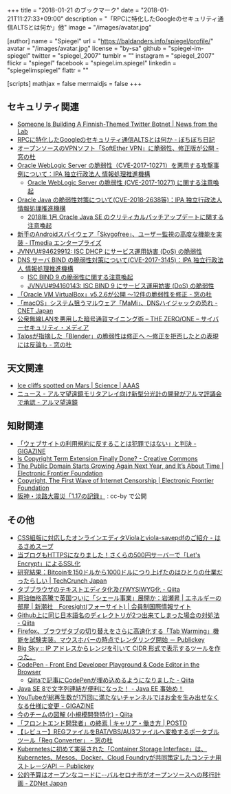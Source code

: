 +++
title = "2018-01-21 のブックマーク"
date =  "2018-01-21T11:27:33+09:00"
description = "「RPCに特化したGoogleのセキュリティ通信ALTSとは何か」他"
image = "/images/avatar.jpg"

[author]
name      = "Spiegel"
url       = "https://baldanders.info/spiegel/profile/"
avatar    = "/images/avatar.jpg"
license   = "by-sa"
github    = "spiegel-im-spiegel"
twitter   = "spiegel_2007"
tumblr    = ""
instagram = "spiegel_2007"
flickr    = "spiegel"
facebook  = "spiegel.im.spiegel"
linkedin  = "spiegelimspiegel"
flattr    = ""

[scripts]
  mathjax = false
  mermaidjs = false
+++

## セキュリティ関連

- [Someone Is Building A Finnish-Themed Twitter Botnet | News from the Lab](https://labsblog.f-secure.com/2018/01/11/someone-is-building-a-finnish-themed-twitter-botnet/)
- [RPCに特化したGoogleのセキュリティ通信ALTSとは何か - ぼちぼち日記](http://jovi0608.hatenablog.com/entry/2018/01/16/085647)
- [オープンソースのVPNソフト「SoftEther VPN」に脆弱性、修正版が公開 - 窓の杜](https://forest.watch.impress.co.jp/docs/news/1101444.html)
- [Oracle WebLogic Server の脆弱性（CVE-2017-10271）を悪用する攻撃事例について：IPA 独立行政法人 情報処理推進機構](https://www.ipa.go.jp/security/ciadr/vul/20180115_WebLogicServer.html)
    - [Oracle WebLogic Server の脆弱性 (CVE-2017-10271) に関する注意喚起](http://www.jpcert.or.jp/at/2018/at180004.html)
- [Oracle Java の脆弱性対策について(CVE-2018-2638等)：IPA 独立行政法人 情報処理推進機構](https://www.ipa.go.jp/security/ciadr/vul/20180117-jre.html)
    - [2018年 1月 Oracle Java SE のクリティカルパッチアップデートに関する注意喚起](http://www.jpcert.or.jp/at/2018/at180003.html)
- [新手のAndroidスパイウェア「Skygofree」、ユーザー監視の高度な機能を実装 - ITmedia エンタープライズ](http://www.itmedia.co.jp/enterprise/articles/1801/17/news054.html)
- [JVNVU#94629912: ISC DHCP にサービス運用妨害 (DoS) の脆弱性](http://jvn.jp/vu/JVNVU94629912/)
- [DNS サーバ BIND の脆弱性対策について(CVE-2017-3145)：IPA 独立行政法人 情報処理推進機構](https://www.ipa.go.jp/security/ciadr/vul/20180118-bind.html)
    - [ISC BIND 9 の脆弱性に関する注意喚起](https://www.jpcert.or.jp/at/2018/at180005.html)
    - [JVNVU#94160143: ISC BIND 9 にサービス運用妨害 (DoS) の脆弱性](http://jvn.jp/vu/JVNVU94160143/)
- [「Oracle VM VirtualBox」v5.2.6が公開 ～12件の脆弱性を修正 - 窓の杜](https://forest.watch.impress.co.jp/docs/news/1101804.html)
- [「macOS」システム狙うマルウェア「MaMi」、DNSハイジャックの恐れ - CNET Japan](https://japan.cnet.com/article/35113195/)
- [公衆無線LANを悪用した暗号通貨マイニング術 – THE ZERO/ONE – サイバーセキュリティ・メディア](https://the01.jp/p0006398/)
- [Talosが指摘した「Blender」の脆弱性は修正へ ～修正を拒否したとの表現には反論も - 窓の杜](https://forest.watch.impress.co.jp/docs/news/1102095.html)

## 天文関連

- [Ice cliffs spotted on Mars | Science | AAAS](http://www.sciencemag.org/news/2018/01/ice-cliffs-spotted-mars)
- [ニュース - アルマ望遠鏡モリタアレイ向け新型分光計の開発がアルマ評議会で承認 - アルマ望遠鏡](https://alma-telescope.jp/news/new-spectrometer-201801)

## 知財関連

- [「ウェブサイトの利用規約に反することは犯罪ではない」と判決 - GIGAZINE](http://gigazine.net/news/20180112-violating-website-terms-not-crime/)
- [Is Copyright Term Extension Finally Done? - Creative Commons](https://creativecommons.org/2018/01/15/copyright-term-extension-finally-done/)
- [The Public Domain Starts Growing Again Next Year, and It’s About Time | Electronic Frontier Foundation](https://www.eff.org/deeplinks/2018/01/public-domain-starts-growing-again-next-year-and-its-about-timethe-public-domain)
- [Copyright, The First Wave of Internet Censorship | Electronic Frontier Foundation](https://www.eff.org/deeplinks/2018/01/copyright-first-wave-internet-censorship)
- [阪神・淡路大震災「1.17の記録」](http://www.kobe117shinsai.jp/) : cc-by で公開

## その他

- [CSS組版に対応したオンラインエディタViolaとviola-savepdfのご紹介 - はるさめスープ](http://spring-raining.hatenablog.com/entry/2018/01/13/173836)
- [当ブログもHTTPSになりました！さくらの500円サーバーで「Let's Encrypt」によるSSL化](https://chalow.net/2018-01-14-1.html)
- [研究結果：Bitcoinを150ドルから1000ドルにつり上げたのはひとりの仕業だったらしい  |  TechCrunch Japan](http://jp.techcrunch.com/2018/01/16/2018-01-15-researchers-finds-that-one-person-likely-drove-bitcoin-from-150-to-1000/)
- [タブブラウザのテキストエディタ化及びWYSIWYG化 - Qiita](https://qiita.com/q_ip/items/5d368c6c3a767803b2a3)
- [原油価格高騰で英国ついに「シェール事業」展開か：岩瀬昇 | エネルギーの部屋 | 新潮社　Foresight(フォーサイト) | 会員制国際情報サイト](http://www.fsight.jp/articles/-/43217)
- [Github上に同じ日本語名のディレクトリが2つ出来てしまった場合の対処法 - Qiita](https://qiita.com/expajp/items/fe50fb57ccc7e43d6291)
- [Firefox、ブラウザタブの切り替えをさらに高速化する「Tab Warming」機能を試験実装。マウスホバーの時点でレンダリング開始 － Publickey](http://www.publickey1.jp/blog/18/firefoxtab_warming.html)
- [Big Sky :: IP アドレスからレンジを引いて CIDR 形式で表示するツールを作った。](https://mattn.kaoriya.net/software/lang/go/20180117181727.htm)
- [CodePen - Front End Developer Playground & Code Editor in the Browser](https://codepen.io/)
    - [Qiitaで記事にCodePenが埋め込めるようになりました - Qiita](https://qiita.com/Qiita/items/edae7417214c8e957f54)
- [Java SE 8で文字列連結が便利になった！ - Java EE 事始め！](http://masatoshitada.hatenadiary.jp/entry/2014/08/08/122202)
- [YouTubeが総再生数が1万回に満たないチャンネルではお金を生み出せなくなる仕様に変更 - GIGAZINE](http://gigazine.net/news/20170407-youtube-cut-creator-money/)
- [今のチームの図解 (小規模開発特化) - Qiita](https://qiita.com/kyogom/items/5d97ade2d658a1aa2892)
- [「フロントエンド開発者」の終焉 | キャリア・働き方 | POSTD](http://postd.cc/the-death-of-front-end-developers/)
- [【レビュー】REGファイルをBAT/VBS/AU3ファイルへ変換するポータブルツール「Reg Converter」 - 窓の杜](https://forest.watch.impress.co.jp/docs/review/1101690.html)
- [Kubernetesに初めて実装された「Container Storage Interface」は、Kubernetes、Mesos、Docker、Cloud Foundryが共同策定したコンテナ用ストレージAPI － Publickey](http://www.publickey1.jp/blog/18/kubernetes_container_storage_interface.html)
- [公的予算はオープンなコードに--バルセロナ市がオープンソースへの移行計画 - ZDNet Japan](https://japan.zdnet.com/article/35113422/)
